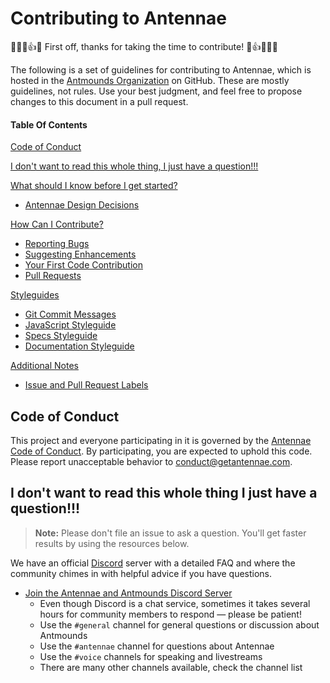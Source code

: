 # Contributing to Antennae

:ant::ant::ant::+1::tada: First off, thanks for taking the time to contribute! :tada::+1::ant::ant::ant:

The following is a set of guidelines for contributing to Antennae, which is hosted in the [Antmounds Organization](https://github.com/Antmounds) on GitHub. These are mostly guidelines, not rules. Use your best judgment, and feel free to propose changes to this document in a pull request.

#### Table Of Contents

[Code of Conduct](#code-of-conduct)

[I don't want to read this whole thing, I just have a question!!!](#i-dont-want-to-read-this-whole-thing-i-just-have-a-question)

[What should I know before I get started?](#what-should-i-know-before-i-get-started)
  * [Antennae Design Decisions](#design-decisions)

[How Can I Contribute?](#how-can-i-contribute)
  * [Reporting Bugs](#reporting-bugs)
  * [Suggesting Enhancements](#suggesting-enhancements)
  * [Your First Code Contribution](#your-first-code-contribution)
  * [Pull Requests](#pull-requests)

[Styleguides](#styleguides)
  * [Git Commit Messages](#git-commit-messages)
  * [JavaScript Styleguide](#javascript-styleguide)
  * [Specs Styleguide](#specs-styleguide)
  * [Documentation Styleguide](#documentation-styleguide)

[Additional Notes](#additional-notes)
  * [Issue and Pull Request Labels](#issue-and-pull-request-labels)

## Code of Conduct

This project and everyone participating in it is governed by the [Antennae Code of Conduct](https://gitlab.com/Antmounds/Antennae/blob/59263774994f52dd8264f25c973274da0c0a0e77/CODE_OF_CONDUCT.md). By participating, you are expected to uphold this code. Please report unacceptable behavior to [conduct@getantennae.com](mailto:conduct@getantennae.com).

## I don't want to read this whole thing I just have a question!!!

> **Note:** Please don't file an issue to ask a question. You'll get faster results by using the resources below.

We have an official [Discord](https://discord.gg/dw3Dam2) server with a detailed FAQ and where the community chimes in with helpful advice if you have questions.
* [Join the Antennae and Antmounds Discord Server](https://discord.gg/dw3Dam2)
    * Even though Discord is a chat service, sometimes it takes several hours for community members to respond &mdash; please be patient!
    * Use the `#general` channel for general questions or discussion about Antmounds
    * Use the `#antennae` channel for questions about Antennae
    * Use the `#voice` channels for speaking and livestreams
    * There are many other channels available, check the channel list